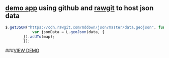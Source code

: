 ## [demo app](https://mddown.github.io/json/) using github and [rawgit](http://rawgit.com/) to host json data

```javascript
$.getJSON("https://cdn.rawgit.com/mddown/json/master/data.geojson", function(data) {
			var jsonData = L.geoJson(data, {
		}).addTo(map);
		});
```

###[VIEW DEMO](https://mddown.github.io/json/)
